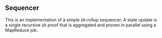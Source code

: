 ## Sequencer

This is an implementation of a simple zk-rollup sequencer. A state update is a single recursive zk proof that is aggregated and proven in parallel using a MapReduce job.


